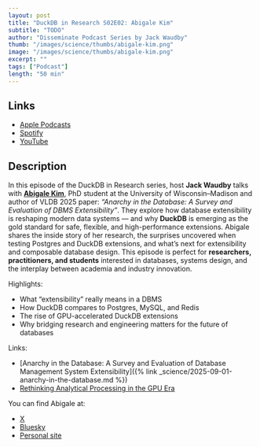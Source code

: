 ```yaml
---
layout: post
title: "DuckDB in Research S02E02: Abigale Kim"
subtitle: "TODO"
author: "Disseminate Podcast Series by Jack Waudby"
thumb: "/images/science/thumbs/abigale-kim.png"
image: "/images/science/thumbs/abigale-kim.png"
excerpt: ""
tags: ["Podcast"]
length: "50 min"
---
```


## Links

* [Apple Podcasts]()
* [Spotify]()
* [YouTube]()

## Description

In this episode of the DuckDB in Research series, host **Jack Waudby** talks with [**Abigale Kim**](https://abigalekim.github.io/), PhD student at the University of Wisconsin–Madison and author of VLDB 2025 paper: _“Anarchy in the Database: A Survey and Evaluation of DBMS Extensibility”_. They explore how database extensibility is reshaping modern data systems — and why **DuckDB** is emerging as the gold standard for safe, flexible, and high-performance extensions. Abigale shares the inside story of her research, the surprises uncovered when testing Postgres and DuckDB extensions, and what’s next for extensibility and composable database design.
This episode is perfect for **researchers, practitioners, and students** interested in databases, systems design, and the interplay between academia and industry innovation.

Highlights:

* What “extensibility” really means in a DBMS
* How DuckDB compares to Postgres, MySQL, and Redis
* The rise of GPU-accelerated DuckDB extensions
* Why bridging research and engineering matters for the future of databases

Links:

* [Anarchy in the Database: A Survey and Evaluation of Database Management System Extensibility]({% link _science/2025-09-01-anarchy-in-the-database.md %})
* [Rethinking Analytical Processing in the GPU Era](https://arxiv.org/pdf/2508.04701)

You can find Abigale at:

* [X](https://x.com/abigale_kim)
* [Bluesky](https://bsky.app/profile/abigalekim.bsky.social)
* [Personal site](https://abigalekim.github.io/)